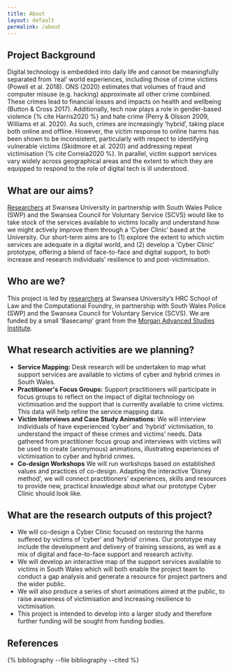 ```yaml
---
title: About
layout: default
permalink: /about
---
```


## Project Background
Digital technology is embedded into daily life and cannot be meaningfully separated from ‘real’ world experiences, including those of crime victims (Powell et al. 2018). ONS (2020) estimates that volumes of fraud and computer misuse (e.g. hacking) approximate all other crime combined. These crimes lead to financial losses and impacts on health and wellbeing (Button & Cross 2017). Additionally, tech now plays a role in gender-based violence {% cite Harris2020 %} and hate crime (Perry & Olsson 2009, Williams et al. 2020). As such, crimes are increasingly ‘hybrid’, taking place both online and offline. However, the victim response to online harms has been shown to be inconsistent, particularly with respect to identifying vulnerable victims (Skidmore et al. 2020) and addressing repeat victimisation {% cite Correia2020 %}. In parallel, victim support services vary widely across geographical areas and the extent to which they are equipped to respond to the role of digital tech is ill understood.

## What are our aims?
[Researchers](/team) at Swansea University in partnership with South Wales Police (SWP) and the Swansea Council for Voluntary Service (SCVS) would like to take stock of the services available to victims locally and understand how we might actively improve them through a ‘Cyber Clinic’ based at the University. Our short-term aims are to (1) explore the extent to which victim services are adequate in a digital world, and (2) develop a ‘Cyber Clinic’ prototype, offering a blend of face-to-face and digital support, to both increase and research individuals’ resilience to and post-victimisation.

## Who are we?
This project is led by [researchers](/team) at Swansea University’s HRC School of Law and the Computational Foundry, in partnership with South Wales Police (SWP) and the Swansea Council for Voluntary Service (SCVS). We are funded by a small ‘Basecamp’ grant from the [Morgan Advanced Studies Institute](https://www.swansea.ac.uk/masi/).

## What research activities are we planning?
- **Service Mapping:** Desk research will be undertaken to map what support services are available to victims of cyber and hybrid crimes in South Wales.
- **Practitioner's Focus Groups:** Support practitioners will participate in focus groups to reflect on the impact of digital technology on victimisation and the support that is currently available to crime victims. This data will help refine the service mapping data.
- **Victim Interviews and Case Study Animations:** We will interview individuals of have experienced ‘cyber’ and ‘hybrid’ victimisation, to understand the impact of these crimes and victims’ needs. Data gathered from practitioner focus group and interviews with victims will be used to create (anonymous) animations, illustrating experiences of victimisation to cyber and hybrid crimes.
- **Co-design Workshops** We will run workshops based on established values and practices of co-design. Adapting the interactive ‘Disney method’, we will connect practitioners’ experiences, skills and resources to provide new, practical knowledge about what our prototype Cyber Clinic should look like. 


## What are the research outputs of this project?
- We will co-design a Cyber Clinic focused on restoring the harms suffered by victims of ‘cyber’ and ‘hybrid’ crimes. Our prototype may include the development and delivery of training sessions, as well as a mix of digital and face-to-face support and research activity.
- We will develop an interactive map of the support services available to victims in South Wales which will both enable the project team to conduct a gap analysis and generate a resource for project partners and the wider public.
- We will also produce a series of short animations aimed at the public, to raise awareness of victimisation and increasing resilience to victimisation.
- This project is intended to develop into a larger study and therefore further funding will be sought from funding bodies.


## References
{% bibliography --file bibliography --cited %}